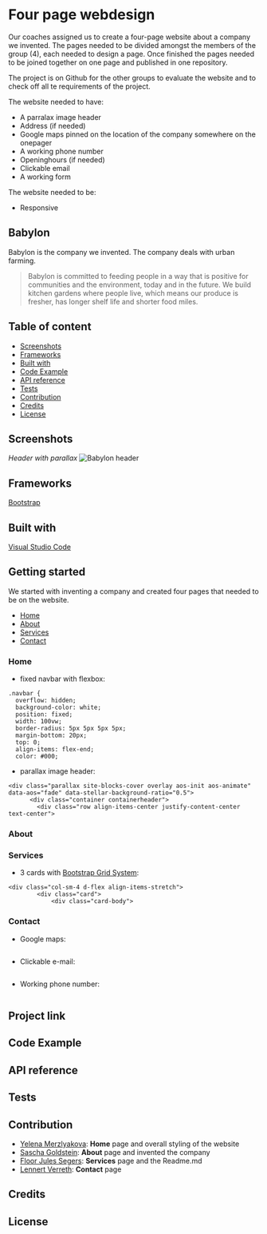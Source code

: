 # Four page webdesign
Our coaches assigned us to create a four-page website about a company we invented. The pages needed to be divided amongst the members of the group (4), each needed to design a page. Once finished the pages needed to be joined together on one page and published in one repository.

The project is on Github for the other groups to evaluate the website and to check off all te requirements of the project.

The website needed to have:
- A parralax image header
- Address (if needed)
- Google maps pinned on the location of the company somewhere on the onepager
- A working phone number
- Openinghours (if needed)
- Clickable email
- A working form

The website needed to be: 
- Responsive

## Babylon
Babylon is the company we invented. The company deals with urban farming.

> Babylon is committed to feeding people in a way that is positive for communities and the environment, today and in the future. We build kitchen gardens where people live, which means our produce is fresher, has longer shelf life and shorter food miles.



## Table of content
* [Screenshots](#screenshots)
* [Frameworks](#frameworks)
* [Built with](#built-with)
* [Code Example](#code-example)
* [API reference](#API-reference)
* [Tests](#tests)
* [Contribution](#contribution)
* [Credits](#credits)
* [License](#license)


## Screenshots

*Header with parallax*
![Babylon header](https://user-images.githubusercontent.com/49682756/57764882-a0a12280-7704-11e9-9154-d7a8d72cf26b.png)





## Frameworks
[Bootstrap](https://getbootstrap.com)

## Built with
[Visual Studio Code](https://code.visualstudio.com/)

## Getting started

We started with inventing a company and created four pages that needed to be on the website. 
* [Home](###home)
* [About](###about)
* [Services](###services)
* [Contact](###contact)

### Home 
- fixed navbar with flexbox:

```
.navbar {
  overflow: hidden;
  background-color: white;
  position: fixed;
  width: 100vw;
  border-radius: 5px 5px 5px 5px;
  margin-bottom: 20px;
  top: 0;
  align-items: flex-end;
  color: #000;
  ```

- parallax image header:

```
<div class="parallax site-blocks-cover overlay aos-init aos-animate" data-aos="fade" data-stellar-background-ratio="0.5">
      <div class="container containerheader">
        <div class="row align-items-center justify-content-center text-center">
```

### About

### Services

- 3 cards with [Bootstrap Grid System](https://getbootstrap.com/docs/4.0/layout/grid/):

```
<div class="col-sm-4 d-flex align-items-stretch">
        <div class="card">
            <div class="card-body">

```

### Contact
- Google maps:
```

```

- Clickable e-mail:
```

```

- Working phone number:
```

```



## Project link

## Code Example

## API reference

## Tests

## Contribution
* [Yelena Merzlyakova](https://github.com/YelenaMerzlyakova): **Home** page and overall styling of the website
* [Sascha Goldstein](https://github.com/SaschaGoldstein):  **About** page and invented the company
* [Floor Jules Segers](https://github.com/FloorJulesSegers): **Services** page and the Readme.md
* [Lennert Verreth](https://github.com/LennertVerreth): **Contact** page

## Credits

## License
